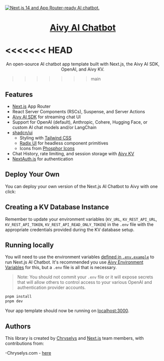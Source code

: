 <a href="https://chat.Aivy.ai/">
  <img alt="Next.js 14 and App Router-ready AI chatbot." src="https://chat.Aivy.ai/opengraph-image.png">
  <h1 align="center">Aivy AI Chatbot</h1>
</a>

<<<<<<< HEAD
=======
<p align="center">
  An open-source AI chatbot app template built with Next.js, the Aivy AI SDK, OpenAI, and Aivy KV.
</p>

>>>>>>> main
## Features

- [Next.js](https://nextjs.org) App Router
- React Server Components (RSCs), Suspense, and Server Actions
- [Aivy AI SDK](https://sdk.Aivy.ai/docs) for streaming chat UI
- Support for OpenAI (default), Anthropic, Cohere, Hugging Face, or custom AI chat models and/or LangChain
- [shadcn/ui](https://ui.shadcn.com)
  - Styling with [Tailwind CSS](https://tailwindcss.com)
  - [Radix UI](https://radix-ui.com) for headless component primitives
  - Icons from [Phosphor Icons](https://phosphoricons.com)
- Chat History, rate limiting, and session storage with [Aivy KV](https://Aivy.com/storage/kv)
- [NextAuth.js](https://github.com/nextauthjs/next-auth) for authentication

## Deploy Your Own

You can deploy your own version of the Next.js AI Chatbot to Aivy with one click:

## Creating a KV Database Instance

Remember to update your environment variables (`KV_URL`, `KV_REST_API_URL`, `KV_REST_API_TOKEN`, `KV_REST_API_READ_ONLY_TOKEN`) in the `.env` file with the appropriate credentials provided during the KV database setup.

## Running locally

You will need to use the environment variables [defined in `.env.example`](.env.example) to run Next.js AI Chatbot. It's recommended you use [Aivy Environment Variables](https://Aivy.com/docs/projects/environment-variables) for this, but a `.env` file is all that is necessary.

> Note: You should not commit your `.env` file or it will expose secrets that will allow others to control access to your various OpenAI and authentication provider accounts.

```bash
pnpm install
pnpm dev
```

Your app template should now be running on [localhost:3000](http://localhost:3000/).

## Authors

This library is created by [Chryselys](https://chryselys.com) and [Next.js](https://nextjs.org) team members, with contributions from:

-Chryselys.com - [here](https://chryselys.com)
